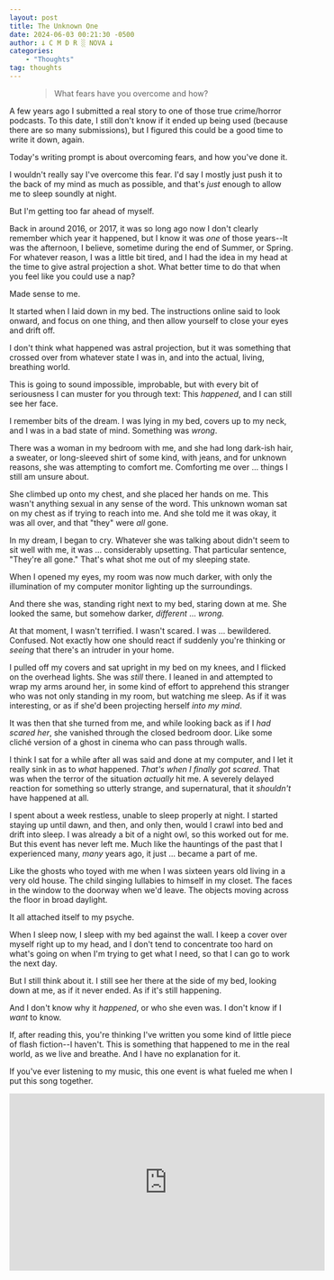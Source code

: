 ```yaml
---
layout: post
title: The Unknown One
date: 2024-06-03 00:21:30 -0500
author: 𐕣 C M D R ░ NOVA 𐕣
categories:
    - "Thoughts"
tag: thoughts
---
```


<!-- wp:pullquote -->
<figure class="wp-block-pullquote"><blockquote><p>What fears have you overcome and how?</p></blockquote></figure>
<!-- /wp:pullquote -->

<!-- wp:paragraph -->
<p>A few years ago I submitted a real story to one of those true crime/horror podcasts. To this date, I still don't know if it ended up being used (because there are so many submissions), but I figured this could be a good time to write it down, again.</p>
<!-- /wp:paragraph -->

<!-- wp:paragraph -->
<p>Today's writing prompt is about overcoming fears, and how you've done it.</p>
<!-- /wp:paragraph -->

<!-- wp:paragraph -->
<p>I wouldn't really say I've overcome this fear. I'd say I mostly just push it to the back of my mind as much as possible, and that's <em>just</em> enough to allow me to sleep soundly at night.</p>
<!-- /wp:paragraph -->

<!-- wp:paragraph -->
<p>But I'm getting too far ahead of myself.</p>
<!-- /wp:paragraph -->

<!-- wp:paragraph -->
<p>Back in around 2016, or 2017, it was so long ago now I don't clearly remember which year it happened, but I know it was <em>one</em> of those years--It was the afternoon, I believe, sometime during the end of Summer, or Spring. For whatever reason, I was a little bit tired, and I had the idea in my head at the time to give astral projection a shot. What better time to do that when you feel like you could use a nap?</p>
<!-- /wp:paragraph -->

<!-- wp:paragraph -->
<p>Made sense to me.</p>
<!-- /wp:paragraph -->

<!-- wp:paragraph -->
<p>It started when I laid down in my bed. The instructions online said to look onward, and focus on one thing, and then allow yourself to close your eyes and drift off.</p>
<!-- /wp:paragraph -->

<!-- wp:paragraph -->
<p>I don't think what happened was astral projection, but it was something that crossed over from whatever state I was in, and into the actual, living, breathing world.</p>
<!-- /wp:paragraph -->

<!-- wp:paragraph -->
<p>This is going to sound impossible, improbable, but with every bit of seriousness I can muster for you through text: This <em>happened</em>, and I can still see her face.</p>
<!-- /wp:paragraph -->

<!-- wp:paragraph -->
<p>I remember bits of the dream. I was lying in my bed, covers up to my neck, and I was in a bad state of mind. Something was <em>wrong</em>.</p>
<!-- /wp:paragraph -->

<!-- wp:paragraph -->
<p>There was a woman in my bedroom with me, and she had long dark-ish hair, a sweater, or long-sleeved shirt of some kind, with jeans, and for unknown reasons, she was attempting to comfort me. Comforting me over ... things I still am unsure about.</p>
<!-- /wp:paragraph -->

<!-- wp:paragraph -->
<p>She climbed up onto my chest, and she placed her hands on me. This wasn't anything sexual in any sense of the word. This unknown woman sat on my chest as if trying to reach into me. And she told me it was okay, it was all over, and that "they" were <em>all</em> gone.</p>
<!-- /wp:paragraph -->

<!-- wp:paragraph -->
<p>In my dream, I began to cry. Whatever she was talking about didn't seem to sit well with me, it was ... considerably upsetting. That particular sentence, "They're all gone." That's what shot me out of my sleeping state.</p>
<!-- /wp:paragraph -->

<!-- wp:paragraph -->
<p>When I opened my eyes, my room was now much darker, with only the illumination of my computer monitor lighting up the surroundings.</p>
<!-- /wp:paragraph -->

<!-- wp:paragraph -->
<p>And there she was, standing right next to my bed, staring down at me. She looked the same, but somehow darker, <em>different</em> ... <em>wrong.</em></p>
<!-- /wp:paragraph -->

<!-- wp:paragraph -->
<p>At that moment, I wasn't terrified. I wasn't scared. I was ... bewildered. Confused. Not exactly how one should react if suddenly you're thinking or <em>seeing</em> that there's an intruder in your home.</p>
<!-- /wp:paragraph -->

<!-- wp:paragraph -->
<p>I pulled off my covers and sat upright in my bed on my knees, and I flicked on the overhead lights. She was <em>still</em> there. I leaned in and attempted to wrap my arms around her, in some kind of effort to apprehend this stranger who was not only standing in my room, but watching me sleep. As if it was interesting, or as if she'd been projecting herself <em>into my mind</em>.</p>
<!-- /wp:paragraph -->

<!-- wp:paragraph -->
<p>It was then that she turned from me, and while looking back as if I <em>had scared her</em>, she vanished through the closed bedroom door. Like some cliché version of a ghost in cinema who can pass through walls.</p>
<!-- /wp:paragraph -->

<!-- wp:paragraph -->
<p>I think I sat for a while after all was said and done at my computer, and I let it really sink in as to <em>what</em> happened. <em>That's when I finally got scared</em>. That was when the terror of the situation <em>actually</em> hit me. A severely delayed reaction for something so utterly strange, and supernatural, that it <em>shouldn't</em> have happened at all.</p>
<!-- /wp:paragraph -->

<!-- wp:paragraph -->
<p>I spent about a week restless, unable to sleep properly at night. I started staying up until dawn, and then, and only then, would I crawl into bed and drift into sleep. I was already a bit of a night owl, so this worked out for me. But this event has never left me. Much like the hauntings of the past that I experienced many, <em>many </em>years ago, it just ... became a part of me.</p>
<!-- /wp:paragraph -->

<!-- wp:paragraph -->
<p>Like the ghosts who toyed with me when I was sixteen years old living in a very old house. The child singing lullabies to himself in my closet. The faces in the window to the doorway when we'd leave. The objects moving across the floor in broad daylight.</p>
<!-- /wp:paragraph -->

<!-- wp:paragraph -->
<p>It all attached itself to my psyche.</p>
<!-- /wp:paragraph -->

<!-- wp:paragraph -->
<p>When I sleep now, I sleep with my bed against the wall. I keep a cover over myself right up to my head, and I don't tend to concentrate too hard on what's going on when I'm trying to get what I need, so that I can go to work the next day.</p>
<!-- /wp:paragraph -->

<!-- wp:paragraph -->
<p>But I still think about it. I still see her there at the side of my bed, looking down at me, as if it never ended. As if it's still happening.</p>
<!-- /wp:paragraph -->

<!-- wp:paragraph -->
<p>And I don't know why it <em>happened</em>, or who she even was. I don't know if I <em>want</em> to know.</p>
<!-- /wp:paragraph -->

<!-- wp:paragraph -->
<p>If, after reading this, you're thinking I've written you some kind of little piece of flash fiction--I haven't. This is something that happened to me in the real world, as we live and breathe. And I have no explanation for it.</p>
<!-- /wp:paragraph -->

<!-- wp:paragraph -->
<p>If you've ever listening to my music, this one event is what fueled me when I put this song together.</p>
<!-- /wp:paragraph -->

<iframe width="560" height="315" src="https://www.youtube.com/embed/OaxX387unPk?si=NBksmVbagUXAtdxy" title="YouTube video player" frameborder="0" allow="accelerometer; autoplay; clipboard-write; encrypted-media; gyroscope; picture-in-picture; web-share" referrerpolicy="strict-origin-when-cross-origin" allowfullscreen></iframe>